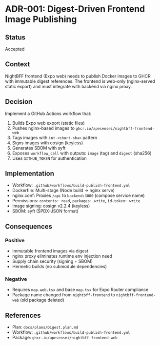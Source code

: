 # ADR-001: Digest-Driven Frontend Image Publishing

## Status
Accepted

## Context
NightBFF frontend (Expo web) needs to publish Docker images to GHCR with immutable digest references. The frontend is web-only (nginx-served static export) and must integrate with backend via nginx proxy.

## Decision
Implement a GitHub Actions workflow that:
1. Builds Expo web export (static files)
2. Pushes nginx-based images to `ghcr.io/apesensei/nightbff-frontend-web`
3. Tags images with `int-<short-sha>` pattern
4. Signs images with cosign (keyless)
5. Generates SBOM with syft
6. Exposes `workflow_call` with outputs: `image` (tag) and `digest` (sha256)
7. Uses `GITHUB_TOKEN` for authentication

## Implementation
- Workflow: `.github/workflows/build-publish-frontend.yml`
- Dockerfile: Multi-stage (Node build → nginx serve)
- nginx.conf: Proxies `/api` to `backend:3000` (compose service name)
- Permissions: `contents: read`, `packages: write`, `id-token: write`
- Image signing: cosign v2.2.4 (keyless)
- SBOM: syft (SPDX-JSON format)

## Consequences
### Positive
- Immutable frontend images via digest
- nginx proxy eliminates runtime env injection need
- Supply chain security (signing + SBOM)
- Hermetic builds (no submodule dependencies)

### Negative
- Requires `map.web.tsx` and base `map.tsx` for Expo Router compliance
- Package name changed from `nightbff-frontend` to `nightbff-frontend-web` (old package deleted)

## References
- Plan: `docs/plans/Digest.plan.md`
- Workflow: `.github/workflows/build-publish-frontend.yml`
- Package: `ghcr.io/apesensei/nightbff-frontend-web`

